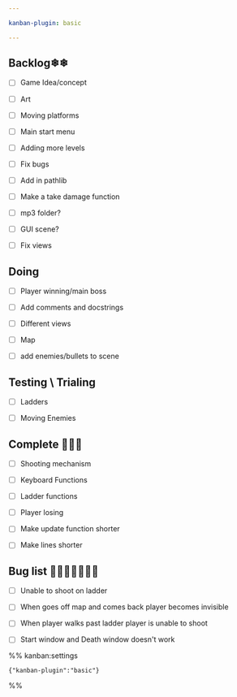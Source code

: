 ```yaml
---

kanban-plugin: basic

---
```


## Backlog❄❄

- [ ] Game Idea/concept
- [ ] Art
- [ ] Moving platforms
- [ ] Main start menu
- [ ] Adding more levels
- [ ] Fix bugs
- [ ] Add in pathlib
- [ ] Make a take damage function
- [ ] mp3 folder?
- [ ] GUI scene?
- [ ] Fix views


## Doing

- [ ] Player winning/main boss
- [ ] Add comments and docstrings
- [ ] Different views
- [ ] Map
- [ ] add enemies/bullets to scene


## Testing \ Trialing

- [ ] Ladders
- [ ] Moving Enemies


## Complete 🎈🎉✨

- [ ] Shooting mechanism
- [ ] Keyboard Functions
- [ ] Ladder functions
- [ ] Player losing
- [ ] Make update function shorter
- [ ] Make lines shorter


## Bug list 🦋🐛🦟🐜🦗🐝🐞

- [ ] Unable to shoot on ladder
- [ ] When goes off map and comes back player becomes invisible
- [ ] When player walks past ladder player is unable to shoot
- [ ] Start window and Death window doesn't work




%% kanban:settings
```
{"kanban-plugin":"basic"}
```
%%